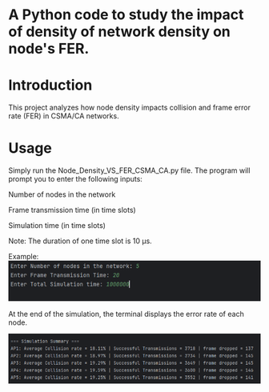 # A Python code to study the impact of density of network density on node's FER. 

# Introduction
This project analyzes how node density impacts collision and frame error rate (FER) in CSMA/CA networks.

# Usage
Simply run the Node_Density_VS_FER_CSMA_CA.py file.
The program will prompt you to enter the following inputs:

Number of nodes in the network

Frame transmission time (in time slots)

Simulation time (in time slots)

Note: The duration of one time slot is 10 µs.

Example:
![User Input](user_input.png)

At the end of the simulation, the terminal displays the error rate of each node.

![Simulation Result](simulation_result.png)





